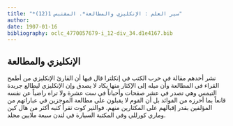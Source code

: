 ```yaml
---
title: "*سير العلم : الإنكليزي والمطالعة*. المقتبس 1(12)"
author: 
date: 1907-01-16
bibliography: oclc_4770057679-i_12-div_34.d1e4167.bib
---
```




##  الإنكليزي والمطالعة 


 نشر أحدهم مقالة في حرب الكتب في إنكلترا  قال فيها أن القارئ الإنكليزي من أطمح القراء في المطالعة وأن ميله إلى الإكثار منها يكاد لا يصدق وإن الإنكليزي ليطالع جريدة التيمس وهي تصدر في  عشر  صفحات وأحياناً في  ست  عشرة  ولا تراه راضياً عن نفسه قانعاً بما أحرزه من الفوائد بل أن القوم لا يقبلون على مطالعة الموجزين في عباراتهم من المؤلفين بقدر إقبالهم على المكثارين منهم. فوالتير كوت تقرأ كتبه أكثر من هال كين وماري كورللي وفي المكتبة السيارة في لندن  سبعة  ملايين مجلد. 
